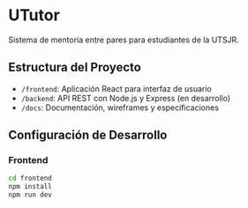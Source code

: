 # UTutor

Sistema de mentoría entre pares para estudiantes de la UTSJR.

## Estructura del Proyecto

- `/frontend`: Aplicación React para interfaz de usuario
- `/backend`: API REST con Node.js y Express (en desarrollo)
- `/docs`: Documentación, wireframes y especificaciones

## Configuración de Desarrollo

### Frontend
```bash
cd frontend
npm install
npm run dev
